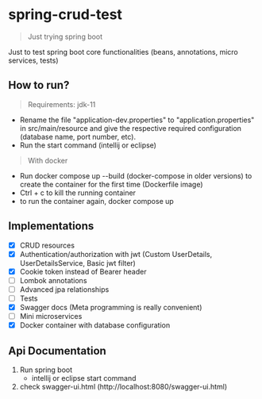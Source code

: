 # spring-crud-test
> Just trying spring boot

Just to test spring boot core functionalities (beans, annotations, micro services, tests)

## How to run?

> Requirements: jdk-11

* Rename the file "application-dev.properties" to "application.properties" in src/main/resource and give the respective required configuration (database name, port number, etc). 
* Run the start command (intellij or eclipse)

> With docker

* Run docker compose up --build (docker-compose in older versions) to create the container for the first time (Dockerfile image)
* Ctrl + c to kill the running container
* to run the container again, docker compose up

## Implementations

- [x] CRUD resources
- [x] Authentication/authorization with jwt (Custom UserDetails, UserDetailsService, Basic jwt filter)
- [x] Cookie token instead of Bearer header
- [ ] Lombok annotations
- [ ] Advanced jpa relationships
- [ ] Tests
- [x] Swagger docs (Meta programming is really convenient)
- [ ] Mini microservices
- [x] Docker container with database configuration

## Api Documentation
1. Run spring boot
    * intellij or eclipse start command
2. check swagger-ui.html (http://localhost:8080/swagger-ui.html)
